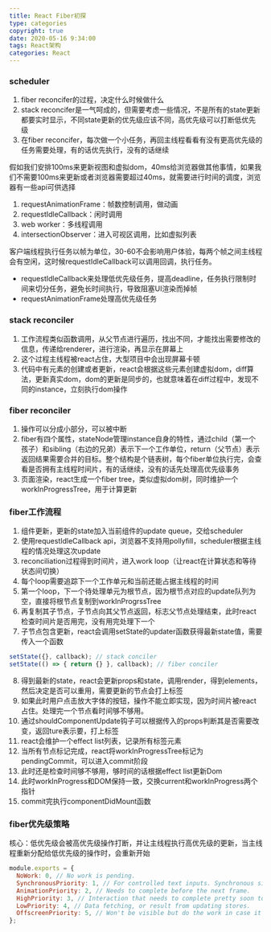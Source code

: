 ```yaml
---
title: React Fiber初探
type: categories
copyright: true
date: 2020-05-16 9:34:00
tags: React架构
categories: React
---
```

### scheduler
1. fiber reconcifer的过程，决定什么时候做什么
2. stack reconcifer是一气呵成的，但需要考虑一些情况，不是所有的state更新都要实时显示，不同state更新的优先级应该不同，高优先级可以打断低优先级
3. 在fiber reconcifer，每次做一个小任务，再回主线程看看有没有更高优先级的任务需要处理，有的话优先执行，没有的话继续

假如我们安排100ms来更新视图和虚拟dom，40ms给浏览器做其他事情，如果我们不需要100ms来更新或者浏览器需要超过40ms，就需要进行时间的调度，浏览器有一些api可供选择

1. requestAnimationFrame：帧数控制调用，做动画
2. requestIdleCallback：闲时调用
3. web worker：多线程调用
4. intersectionObserver：进入可视区调用，比如虚拟列表

客户端线程执行任务以帧为单位，30-60不会影响用户体验，每两个帧之间主线程会有空闲，这时候requestIdleCallback可以调用回调，执行任务。
* requestIdleCallback来处理低优先级任务，提高deadline，任务执行限制时间来切分任务，避免长时间执行，导致阻塞UI渲染而掉帧
* requestAnimationFrame处理高优先级任务

### stack reconciler
1. 工作流程类似函数调用，从父节点进行遍历，找出不同，才能找出需要修改的信息，传递给renderer，进行渲染，再显示在屏幕上
2. 这个过程主线程被react占住，大型项目中会出现屏幕卡顿
3. 代码中有元素的创建或者更新，react会根据这些元素创建虚拟dom，diff算法，更新真实dom，dom的更新是同步的，也就意味着在diff过程中，发现不同的instance，立刻执行dom操作

### fiber reconciler
1. 操作可以分成小部分，可以被中断
2. fiber有四个属性，stateNode管理instance自身的特性，通过child（第一个孩子）和sibling（右边的兄弟）表示下一个工作单位，return（父节点）表示返回结果需要合并的目标。整个结构是个链表树，每个fiber单位执行完，会查看是否拥有主线程时间片，有的话继续，没有的话先处理高优先级事务
3. 页面渲染，react生成一个fiber tree，类似虚拟dom树，同时维护一个workInProgressTree，用于计算更新

### fiber工作流程
1. 组件更新，更新的state加入当前组件的update queue，交给scheduler
2. 使用requestIdleCallback api，浏览器不支持用pollyfill，scheduler根据主线程的情况处理这次update
3. reconciliation过程得到时间片，进入work loop（让react在计算状态和等待状态间切换）
4. 每个loop需要追踪下一个工作单元和当前还能占据主线程的时间
5. 第一个loop，下一个待处理单元为根节点，因为根节点对应的update队列为空，直接将根节点复制到workInProgrssTree
6. 再复制其子节点，子节点向其父节点返回，标志父节点处理结束，此时react检查时间片是否用完，没有用完处理下一个
7. 子节点包含更新，react会调用setState的updater函数获得最新state值，需要传入一个函数
```javascript
setState({}, callback); // stack conciler
setState(() => { return {} }, callback); // fiber conciler
```
8. 得到最新的state，react会更新props和state，调用render，得到elements，然后决定是否可以重用，需要更新的节点会打上标签
9. 如果此时用户点击放大字体的按钮，操作不能立即实现，因为时间片被react占住。处理完一个节点看时间够不够用。
10. 通过shouldComponentUpdate钩子可以根据传入的props判断其是否需要改变，返回ture表示要，打上标签
11. react会维护一个effect list列表，记录所有标签元素
12. 当所有节点标记完成，react将workInProgressTree标记为pendingCommit，可以进入commit阶段
13. 此时还是检查时间够不够用，够时间的话根据effect list更新Dom
14. 此时workInProgress和DOM保持一致，交换current和workInProgress两个指针
15. commit完执行componentDidMount函数

### fiber优先级策略
核心：低优先级会被高优先级操作打断，并让主线程执行高优先级的更新，当主线程重新分配给低优先级的操作时，会重新开始
```javascript
module.exports = {
  NoWork: 0, // No work is pending.
  SynchronousPriority: 1, // For controlled text inputs. Synchronous side-effects.
  AnimationPriority: 2, // Needs to complete before the next frame.
  HighPriority: 3, // Interaction that needs to complete pretty soon to feel responsive.
  LowPriority: 4, // Data fetching, or result from updating stores.
  OffscreenPriority: 5, // Won't be visible but do the work in case it becomes visible.
};
```
